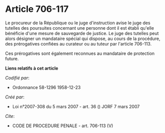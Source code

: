 # Article 706-117

Le procureur de la République ou le juge d'instruction avise le juge des tutelles des poursuites concernant une personne dont
il est établi qu'elle bénéficie d'une mesure de sauvegarde de justice. Le juge des tutelles peut alors désigner un mandataire
spécial qui dispose, au cours de la procédure, des prérogatives confiées au curateur ou au tuteur par l'article 706-113.

Ces prérogatives sont également reconnues au mandataire de protection future.

**Liens relatifs à cet article**

_Codifié par_:

  - Ordonnance 58-1296 1958-12-23

_Créé par_:

  - Loi n°2007-308 du 5 mars 2007 - art. 36 () JORF 7 mars 2007

_Cite_:

  - CODE DE PROCEDURE PENALE - art. 706-113 (V)
